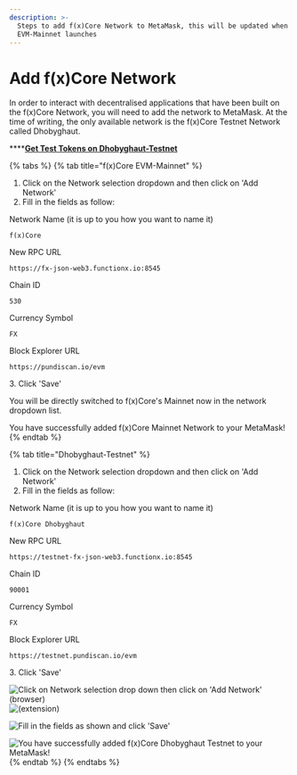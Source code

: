 ```yaml
---
description: >-
  Steps to add f(x)Core Network to MetaMask, this will be updated when the
  EVM-Mainnet launches
---
```


# Add f(x)Core Network

In order to interact with decentralised applications that have been built on the f(x)Core Network, you will need to add the network to MetaMask. At the time of writing, the only available network is the f(x)Core Testnet Network called Dhobyghaut.

****[**Get Test Tokens on Dhobyghaut-Testnet**](../../fxcore-tutorials/testnet-faucet.md)

{% tabs %}
{% tab title="f(x)Core EVM-Mainnet" %}
1. Click on the Network selection dropdown and then click on 'Add Network'
2. Fill in the fields as follow:

Network Name (it is up to you how you want to name it)

```
f(x)Core
```

New RPC URL

```
https://fx-json-web3.functionx.io:8545
```

Chain ID

```
530
```

Currency Symbol

```
FX
```

Block Explorer URL

```
https://pundiscan.io/evm
```

&#x20;3\. Click 'Save'

You will be directly switched to f(x)Core's Mainnet now in the network dropdown list.

You have successfully added f(x)Core Mainnet Network to your MetaMask!
{% endtab %}

{% tab title="Dhobyghaut-Testnet" %}
1. Click on the Network selection dropdown and then click on 'Add Network'
2. Fill in the fields as follow:

Network Name (it is up to you how you want to name it)

```
f(x)Core Dhobyghaut
```

New RPC URL

```
https://testnet-fx-json-web3.functionx.io:8545
```

Chain ID

```
90001
```

Currency Symbol

```
FX
```

Block Explorer URL

```
https://testnet.pundiscan.io/evm
```

&#x20;3\. Click 'Save'







![Click on Network selection drop down then click on 'Add Network' (browser)](../../.gitbook/assets/addnetwork1.png) ![(extension)](../../.gitbook/assets/addnetwork2.png)

![Fill in the fields as shown and click 'Save'](../../.gitbook/assets/addnetwork3.png)

![You have successfully added f(x)Core Dhobyghaut Testnet to your MetaMask!](../../.gitbook/assets/addnetwork4.png)
{% endtab %}
{% endtabs %}
